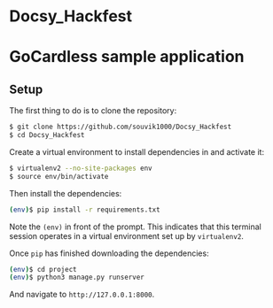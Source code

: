 # Docsy_Hackfest
# GoCardless sample application

## Setup

The first thing to do is to clone the repository:

```sh
$ git clone https://github.com/souvik1000/Docsy_Hackfest
$ cd Docsy_Hackfest
```

Create a virtual environment to install dependencies in and activate it:

```sh
$ virtualenv2 --no-site-packages env
$ source env/bin/activate
```

Then install the dependencies:

```sh
(env)$ pip install -r requirements.txt
```
Note the `(env)` in front of the prompt. This indicates that this terminal
session operates in a virtual environment set up by `virtualenv2`.

Once `pip` has finished downloading the dependencies:
```sh
(env)$ cd project
(env)$ python3 manage.py runserver
```
And navigate to `http://127.0.0.1:8000`.


